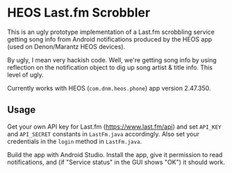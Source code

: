 # HEOS Last.fm Scrobbler

This is an ugly prototype implementation of a Last.fm scrobbling service getting song info from
Android notifications produced by the HEOS app (used on Denon/Marantz HEOS 
devices).

By ugly, I mean very hackish code. Well, we're getting song info by using reflection on the 
notification object to dig up song artist & title info. This level of ugly.

Currently works with HEOS (`com.dnm.heos.phone`) app version 2.47.350.

## Usage
Get your own API key for Last.fm (https://www.last.fm/api) and set `API_KEY` and `API_SECRET` 
constants in `LastFm.java` accordingly.
Also set your credentials in the `login` method in `LastFm.java`.

Build the app with Android Studio. Install the app, give it permission to read notifications, and 
(if "Service status" in the GUI shows "OK") it should work.
